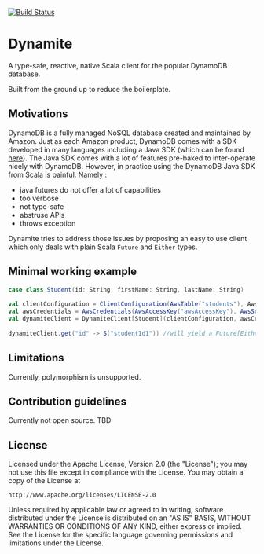 [![Build Status](https://travis-ci.org/louis-forite/dynamite.png?branch=master)](https://travis-ci.org/louis-forite/dynamite)

# Dynamite

A type-safe, reactive, native Scala client for the popular DynamoDB database.
 
Built from the ground up to reduce the boilerplate.


Motivations
-------------

DynamoDB is a fully managed NoSQL database created and maintained by Amazon. Just as each Amazon product, DynamoDB comes with a SDK developed in many languages including a Java SDK (which can be found [here](http://docs.aws.amazon.com/amazondynamodb/latest/gettingstartedguide/GettingStarted.Java.html)).
The Java SDK comes with a lot of features pre-baked to inter-operate nicely with DynamoDB. However, in practice using the DynamoDB Java SDK from Scala is painful. Namely :
- java futures do not offer a lot of capabilities
- too verbose
- not type-safe
- abstruse APIs
- throws exception

Dynamite tries to address those issues by proposing an easy to use client which only deals with plain Scala `Future` and `Either` types.


Minimal working example
-----------------------

```scala
case class Student(id: String, firstName: String, lastName: String) 
    
val clientConfiguration = ClientConfiguration(AwsTable("students"), AwsRegion.EU_WEST_1)
val awsCredentials = AwsCredentials(AwsAccessKey("awsAccessKey"), AwsSecretKey("awsSecretKey"))
val dynamiteClient = DynamiteClient[Student](clientConfiguration, awsCredentials)
    
dynamiteClient.get("id" -> S("studentId1")) //will yield a Future[Either[DynamoError, Option[Student]]]
```


Limitations
-----------

Currently, polymorphism is unsupported.


Contribution guidelines
-----------------------

Currently not open source. TBD


License
-------

Licensed under the Apache License, Version 2.0 (the "License"); you may not use this file except in compliance with the License. You may obtain a copy of the License at

    http://www.apache.org/licenses/LICENSE-2.0

Unless required by applicable law or agreed to in writing, software distributed under the License is distributed on an "AS IS" BASIS, WITHOUT WARRANTIES OR CONDITIONS OF ANY KIND, either express or implied. See the License for the specific language governing permissions and limitations under the License.